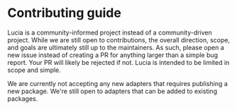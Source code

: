 # Contributing guide

Lucia is a community-informed project instead of a community-driven project. While we are still open to contributions, the overall direction, scope, and goals are ultimately still up to the maintainers. As such, please open a new issue instead of creating a PR for anything larger than a simple bug report. Your PR will likely be rejected if not. Lucia is intended to be limited in scope and simple.

We are currently not accepting any new adapters that requires publishing a new package. We're still open to adapters that can be added to existing packages.
